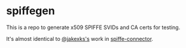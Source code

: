 # spiffegen

This is a repo to generate x509 SPIFFE SVIDs and CA certs for testing.

It's almost identical to [@jakexks's](https://github.com/jakexks) work in
[spiffe-connector](https://github.com/jetstack/spiffe-connector/tree/main/internal/pkg/cryptoutil).
